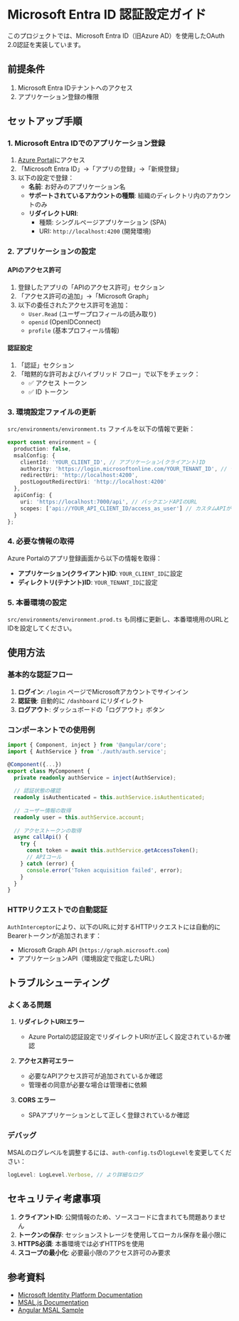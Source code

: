 # Microsoft Entra ID 認証設定ガイド

このプロジェクトでは、Microsoft Entra ID（旧Azure AD）を使用したOAuth 2.0認証を実装しています。

## 前提条件

1. Microsoft Entra IDテナントへのアクセス
2. アプリケーション登録の権限

## セットアップ手順

### 1. Microsoft Entra IDでのアプリケーション登録

1. [Azure Portal](https://portal.azure.com)にアクセス
2. 「Microsoft Entra ID」→「アプリの登録」→「新規登録」
3. 以下の設定で登録：
   - **名前**: お好みのアプリケーション名
   - **サポートされているアカウントの種類**: 組織のディレクトリ内のアカウントのみ
   - **リダイレクトURI**: 
     - 種類: シングルページアプリケーション (SPA)
     - URI: `http://localhost:4200` (開発環境)

### 2. アプリケーションの設定

#### APIのアクセス許可
1. 登録したアプリの「APIのアクセス許可」セクション
2. 「アクセス許可の追加」→「Microsoft Graph」
3. 以下の委任されたアクセス許可を追加：
   - `User.Read` (ユーザープロフィールの読み取り)
   - `openid` (OpenIDConnect)
   - `profile` (基本プロフィール情報)

#### 認証設定
1. 「認証」セクション
2. 「暗黙的な許可およびハイブリッド フロー」で以下をチェック：
   - ✅ アクセス トークン
   - ✅ ID トークン

### 3. 環境設定ファイルの更新

`src/environments/environment.ts` ファイルを以下の情報で更新：

```typescript
export const environment = {
  production: false,
  msalConfig: {
    clientId: 'YOUR_CLIENT_ID', // アプリケーション(クライアント)ID
    authority: 'https://login.microsoftonline.com/YOUR_TENANT_ID', // ディレクトリ(テナント)ID
    redirectUri: 'http://localhost:4200',
    postLogoutRedirectUri: 'http://localhost:4200'
  },
  apiConfig: {
    uri: 'https://localhost:7000/api', // バックエンドAPIのURL
    scopes: ['api://YOUR_API_CLIENT_ID/access_as_user'] // カスタムAPIがある場合
  }
};
```

### 4. 必要な情報の取得

Azure Portalのアプリ登録画面から以下の情報を取得：

- **アプリケーション(クライアント)ID**: `YOUR_CLIENT_ID`に設定
- **ディレクトリ(テナント)ID**: `YOUR_TENANT_ID`に設定

### 5. 本番環境の設定

`src/environments/environment.prod.ts` も同様に更新し、本番環境用のURLとIDを設定してください。

## 使用方法

### 基本的な認証フロー

1. **ログイン**: `/login` ページでMicrosoftアカウントでサインイン
2. **認証後**: 自動的に `/dashboard` にリダイレクト
3. **ログアウト**: ダッシュボードの「ログアウト」ボタン

### コンポーネントでの使用例

```typescript
import { Component, inject } from '@angular/core';
import { AuthService } from './auth/auth.service';

@Component({...})
export class MyComponent {
  private readonly authService = inject(AuthService);
  
  // 認証状態の確認
  readonly isAuthenticated = this.authService.isAuthenticated;
  
  // ユーザー情報の取得
  readonly user = this.authService.account;
  
  // アクセストークンの取得
  async callApi() {
    try {
      const token = await this.authService.getAccessToken();
      // APIコール
    } catch (error) {
      console.error('Token acquisition failed', error);
    }
  }
}
```

### HTTPリクエストでの自動認証

`AuthInterceptor`により、以下のURLに対するHTTPリクエストには自動的にBearerトークンが追加されます：

- Microsoft Graph API (`https://graph.microsoft.com`)
- アプリケーションAPI（環境設定で指定したURL）

## トラブルシューティング

### よくある問題

1. **リダイレクトURIエラー**
   - Azure Portalの認証設定でリダイレクトURIが正しく設定されているか確認

2. **アクセス許可エラー**
   - 必要なAPIアクセス許可が追加されているか確認
   - 管理者の同意が必要な場合は管理者に依頼

3. **CORS エラー**
   - SPAアプリケーションとして正しく登録されているか確認

### デバッグ

MSALのログレベルを調整するには、`auth-config.ts`の`logLevel`を変更してください：

```typescript
logLevel: LogLevel.Verbose, // より詳細なログ
```

## セキュリティ考慮事項

1. **クライアントID**: 公開情報のため、ソースコードに含まれても問題ありません
2. **トークンの保存**: セッションストレージを使用してローカル保存を最小限に
3. **HTTPS必須**: 本番環境では必ずHTTPSを使用
4. **スコープの最小化**: 必要最小限のアクセス許可のみ要求

## 参考資料

- [Microsoft Identity Platform Documentation](https://docs.microsoft.com/ja-jp/azure/active-directory/develop/)
- [MSAL.js Documentation](https://docs.microsoft.com/ja-jp/azure/active-directory/develop/msal-js-initializing-client-applications)
- [Angular MSAL Sample](https://github.com/AzureAD/microsoft-authentication-library-for-js/tree/dev/samples/msal-angular-v3-samples)
